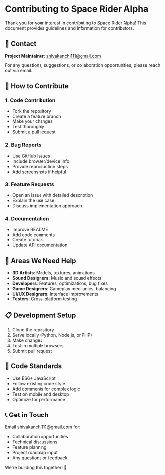 # Contributing to Space Rider Alpha

Thank you for your interest in contributing to Space Rider Alpha! This document provides guidelines and information for contributors.

## 📧 Contact

**Project Maintainer**: [shivakanchi111@gmail.com](mailto:shivakanchi111@gmail.com)

For any questions, suggestions, or collaboration opportunities, please reach out via email.

## 🤝 How to Contribute

### 1. Code Contribution
- Fork the repository
- Create a feature branch
- Make your changes
- Test thoroughly
- Submit a pull request

### 2. Bug Reports
- Use GitHub Issues
- Include browser/device info
- Provide reproduction steps
- Add screenshots if helpful

### 3. Feature Requests
- Open an issue with detailed description
- Explain the use case
- Discuss implementation approach

### 4. Documentation
- Improve README
- Add code comments
- Create tutorials
- Update API documentation

## 🎯 Areas We Need Help

- **3D Artists**: Models, textures, animations
- **Sound Designers**: Music and sound effects  
- **Developers**: Features, optimizations, bug fixes
- **Game Designers**: Gameplay mechanics, balancing
- **UI/UX Designers**: Interface improvements
- **Testers**: Cross-platform testing

## 📋 Development Setup

1. Clone the repository
2. Serve locally (Python, Node.js, or PHP)
3. Make changes
4. Test in multiple browsers
5. Submit pull request

## 🔧 Code Standards

- Use ES6+ JavaScript
- Follow existing code style
- Add comments for complex logic
- Test on mobile and desktop
- Optimize for performance

## 📞 Get in Touch

Email [shivakanchi111@gmail.com](mailto:shivakanchi111@gmail.com) for:
- Collaboration opportunities
- Technical discussions
- Feature planning
- Project roadmap input
- Any questions or feedback

We're building this together! 🚀
